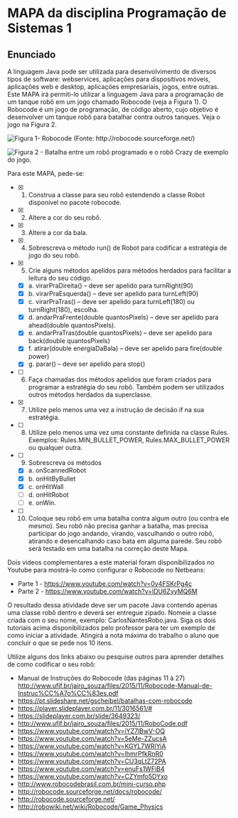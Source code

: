 # MAPA da disciplina Programação de Sistemas 1

## Enunciado

A linguagem Java pode ser utilizada para desenvolvimento de diversos tipos de software: webservices, aplicações para dispositivos móveis, aplicações web e desktop, aplicações empresariais, jogos, entre outras.
Este MAPA irá permiti-lo utilizar a linguagem Java para a programação de um tanque robô em um jogo chamado Robocode (veja a Figura 1).
O Robocode é um jogo de programação, de código aberto, cujo objetivo é desenvolver um tanque robô para batalhar contra outros tanques. Veja o jogo na Figura 2.

![Figura 1- Robocode (Fonte: http://robocode.sourceforge.net/)](https://github.com/guionardo/progsis-2/raw/master/Mapa/QUE_46521_168213_1.png)

![Figura 2 - Batalha entre um robô programado e o robô Crazy de exemplo do jogo.](https://github.com/guionardo/progsis-2/raw/master/Mapa/QUE_46521_168213_2.png)

Para este MAPA, pede-se:

* [x] 1. Construa a classe para seu robô estendendo a classe Robot disponível no pacote robocode.
* [x] 2. Altere a cor do seu robô.
* [x] 3. Altere a cor da bala.
* [x] 4. Sobrescreva o método run() de Robot para codificar a estratégia de jogo do seu robô.
* [x] 5. Crie alguns métodos apelidos para métodos herdados para facilitar a leitura do seu código.
  * [x] a. virarPraDireita()  – deve ser apelido para turnRight(90)
  * [x] b. virarPraEsquerda()  – deve ser apelido para turnLeft(90)
  * [x] c. virarPraTras() – deve ser apelido para turnLeft(180) ou turnRight(180), escolha.
  * [x] d. andarPraFrente(double quantosPixels)  – deve ser apelido para ahead(double quantosPixels).
  * [x] e. andarPraTras(double quantosPixels)  – deve ser apelido para back(double quantosPixels)
  * [x] f. atirar(double energiaDaBala) – deve ser apelido para fire(double power)
  * [x] g. parar() – deve ser apelido para stop()
* [ ] 6. Faça chamadas dos métodos apelidos que foram criados para programar a estratégia do seu robô. Também podem ser utilizados outros métodos herdados da superclasse.
* [x] 7. Utilize pelo menos uma vez a instrução de decisão if na sua estratégia.
* [ ] 8. Utilize pelo menos uma vez uma constante definida na classe Rules. Exemplos: Rules.MIN_BULLET_POWER, Rules.MAX_BULLET_POWER ou qualquer outra.
* [ ] 9. Sobrescreva os métodos
  * [x] a. onScannedRobot
  * [x] b. onHitByBullet
  * [x] c. onHitWall
  * [ ] d. onHitRobot
  * [ ] e. onWin.
* [ ] 10. Coloque seu robô em uma batalha contra algum outro (ou contra ele mesmo). Seu robô não precisa ganhar a batalha, mas precisa participar do jogo andando, virando, vasculhando o outro robô, atirando e desencalhando caso bata em alguma parede. Seu robô será testado em uma batalha na correção deste Mapa.

Dois vídeos complementares a este material foram disponibilizados no Youtube para mostrá-lo como configurar o Robocode no Netbeans:

* Parte 1 - <https://www.youtube.com/watch?v=0y4FSKrPg4c>
* Parte 2 - <https://www.youtube.com/watch?v=lDU6ZyyMQ6M>

O resultado dessa atividade deve ser um pacote Java contendo apenas uma classe robô dentro e deverá ser entregue zipado. Nomeie a classe criada com o seu nome, exemplo: CarlosNantesRobo.java. Siga os dois tutoriais acima disponibilizados pelo professor para ter um exemplo de como iniciar a atividade. Atingirá a nota máxima do trabalho o aluno que concluir o que se pede nos 10 itens.

Utilize alguns dos links abaixo ou pesquise outros para aprender detalhes de como codificar o seu robô:

* Manual de Instruções do Robocode (das páginas 11 à 27) <http://www.ufjf.br/jairo_souza/files/2015/11/Robocode-Manual-de-Instruc%CC%A7o%CC%83es.pdf>
* <https://pt.slideshare.net/gscheibel/batalhas-com-robocode>
* <https://player.slideplayer.com.br/11/3016561/#>
* <https://slideplayer.com.br/slide/3649323/>
* <http://www.ufjf.br/jairo_souza/files/2015/11/RoboCode.pdf>
* <https://www.youtube.com/watch?v=iYZ7lBwV-OQ>
* <https://www.youtube.com/watch?v=5eMe-ZZucsA>
* <https://www.youtube.com/watch?v=KGYL7WRlYiA>
* <https://www.youtube.com/watch?v=IhmrPfkRnR0>
* <https://www.youtube.com/watch?v=CU3qLtZ72PA>
* <https://www.youtube.com/watch?v=enuFs1WFiB4>
* <https://www.youtube.com/watch?v=CZYmfo5DYxo>
* <http://www.robocodebrasil.com.br/mini-curso.php>
* <http://robocode.sourceforge.net/docs/robocode/>
* <http://robocode.sourceforge.net/>
* <http://robowiki.net/wiki/Robocode/Game_Physics>
